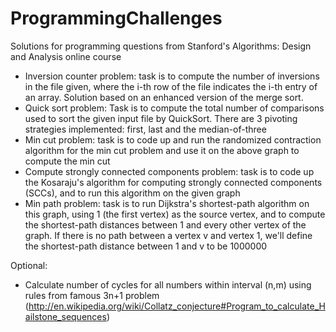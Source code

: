 ProgrammingChallenges
=====================

Solutions for programming questions from Stanford's Algorithms: Design and Analysis online course

- Inversion counter problem: task is to compute the number of inversions in the file given, where the i-th row of the file indicates the i-th entry of an array. Solution based on an enhanced version of the merge sort.
- Quick sort problem:  Task is to compute the total number of comparisons used to sort the given input file by QuickSort. There are 3 pivoting strategies implemented: first, last and the median-of-three
- Min cut problem: task is to code up and run the randomized contraction algorithm for the min cut problem and use it on the above graph to compute the min cut
- Compute strongly connected components problem: task is to code up the Kosaraju's algorithm for computing strongly connected components (SCCs), and to run this algorithm on the given graph
- Min path problem: task is to run Dijkstra's shortest-path algorithm on this graph, using 1 (the first vertex) as the source vertex, and to compute the shortest-path distances between 1 and every other vertex of the graph. If there is no path between a vertex v and vertex 1, we'll define the shortest-path distance between 1 and v to be 1000000

Optional:
- Calculate number of cycles for all numbers within interval (n,m) using rules from famous 3n+1 problem (http://en.wikipedia.org/wiki/Collatz_conjecture#Program_to_calculate_Hailstone_sequences)
